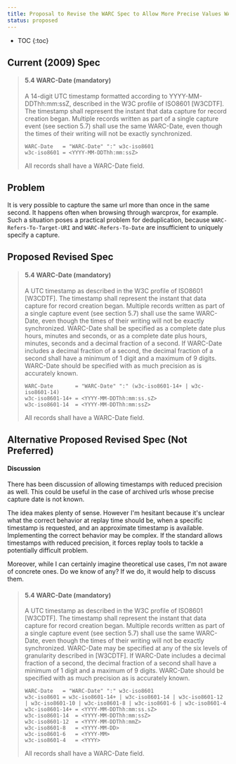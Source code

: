 ```yaml
---
title: Proposal to Revise the WARC Spec to Allow More Precise Values WARC-Date
status: proposed
---
```


* TOC
{:toc}

Current (2009) Spec
-------------------
> #### 5.4 WARC-Date (mandatory)
> 
> A 14-digit UTC timestamp formatted according to YYYY-MM-DDThh:mm:ssZ, described
> in the W3C profile of ISO8601 [W3CDTF]. The timestamp shall represent the
> instant that data capture for record creation began. Multiple records written
> as part of a single capture event (see section 5.7) shall use the same
> WARC-Date, even though the times of their writing will not be exactly
> synchronized.
> 
>     WARC-Date   = "WARC-Date" ":" w3c-iso8601
>     w3c-iso8601 = <YYYY-MM-DDThh:mm:ssZ>
> 
> All records shall have a WARC-Date field.

Problem
-------
It is very possible to capture the same url more than once in the same second. It happens often when browsing through warcprox, for example. Such a situation poses a practical problem for deduplication, because `WARC-Refers-To-Target-URI` and `WARC-Refers-To-Date` are insufficient to uniquely specify a capture.

Proposed Revised Spec
---------------------
> #### 5.4 WARC-Date (mandatory)
> 
> A UTC timestamp as described in the W3C profile of ISO8601 [W3CDTF]. The
> timestamp shall represent the instant that data capture for record creation
> began. Multiple records written as part of a single capture event (see section
> 5.7) shall use the same WARC-Date, even though the times of their writing will
> not be exactly synchronized. WARC-Date shall be specified as a complete date
> plus hours, minutes and seconds, or as a complete date plus hours, minutes,
> seconds and a decimal fraction of a second. If WARC-Date includes a decimal
> fraction of a second, the decimal fraction of a second shall have a minimum of
> 1 digit and a maximum of 9 digits. WARC-Date should be specified with as
> much precision as is accurately known.
> 
>     WARC-Date       = "WARC-Date" ":" (w3c-iso8601-14+ | w3c-iso8601-14)
>     w3c-iso8601-14+ = <YYYY-MM-DDThh:mm:ss.sZ>
>     w3c-iso8601-14  = <YYYY-MM-DDThh:mm:ssZ>
>
> All records shall have a WARC-Date field.


Alternative Proposed Revised Spec (Not Preferred)
-------------------------------------------------

#### Discussion

There has been discussion of allowing timestamps with reduced precision as well. This could be useful in the case of archived urls whose precise capture date is not known.

The idea makes plenty of sense. However I'm hesitant because it's unclear what the correct behavior at replay time
should be, when a specific timestamp is requested, and an approximate timestamp is available. Implementing the correct behavior may be complex. If the standard allows timestamps with reduced precision, it forces replay tools to tackle a potentially difficult problem.

Moreover, while I can certainly imagine theoretical use cases, I'm not aware of concrete ones. Do we know of any? If we do, it would help to discuss them.

> #### 5.4 WARC-Date (mandatory)
> 
> A UTC timestamp as described in the W3C profile of ISO8601 [W3CDTF]. The
> timestamp shall represent the instant that data capture for record creation
> began. Multiple records written as part of a single capture event (see section
> 5.7) shall use the same WARC-Date, even though the times of their writing will
> not be exactly synchronized. WARC-Date may be specified at any of the six
> levels of granularity described in [W3CDTF].  If WARC-Date includes a decimal
> fraction of a second, the decimal fraction of a second shall have a minimum of
> 1 digit and a maximum of 9 digits. WARC-Date should be specified with as
> much precision as is accurately known.
> 
>     WARC-Date   = "WARC-Date" ":" w3c-iso8601
>     w3c-iso8601 = w3c-iso8601-14+ | w3c-iso8601-14 | w3c-iso8601-12 | w3c-iso8601-10 | w3c-iso8601-8 | w3c-iso8601-6 | w3c-iso8601-4
>     w3c-iso8601-14+ = <YYYY-MM-DDThh:mm:ss.sZ>
>     w3c-iso8601-14  = <YYYY-MM-DDThh:mm:ssZ>
>     w3c-iso8601-12  = <YYYY-MM-DDThh:mmZ>
>     w3c-iso8601-8   = <YYYY-MM-DD>
>     w3c-iso8601-6   = <YYYY-MM>
>     w3c-iso8601-4   = <YYYY>
> 
> All records shall have a WARC-Date field.

